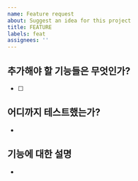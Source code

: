 ```yaml
---
name: Feature request
about: Suggest an idea for this project
title: FEATURE
labels: feat
assignees: ''
---
```


## 추가해야 할 기능들은 무엇인가?

- [ ]

## 어디까지 테스트했는가?

-

## 기능에 대한 설명

-
